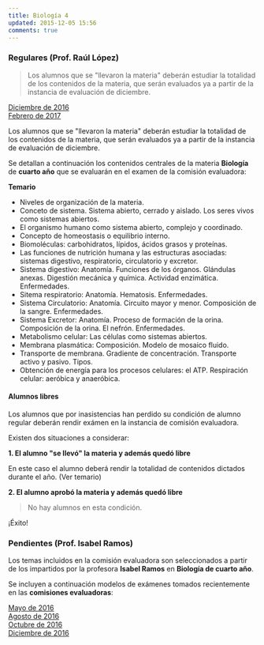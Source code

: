 ```yaml
---
title: Biología 4
updated: 2015-12-05 15:56
comments: true
---
```


### Regulares (Prof. Raúl López)

> Los alumnos que se "llevaron la materia" deberán estudiar la totalidad de los contenidos de la materia, que serán evaluados ya a partir de la instancia de evaluación de diciembre.

<i class="fa fa-file-pdf-o" aria-hidden="true"></i> [Diciembre de 2016](../docs/sanjose/4biol/lopez/regulares/2016_12_19_com_evaluadora_biologia4.pdf)<br />
<i class="fa fa-file-pdf-o" aria-hidden="true"></i> [Febrero de 2017](../docs/sanjose/4biol/lopez/regulares/2017_02_20_com_evaluadora_biologia4.pdf)



Los alumnos que se "llevaron la materia" deberán estudiar la totalidad de los contenidos de la materia, que serán evaluados ya a partir de la instancia de evaluación de diciembre. 

Se detallan a continuación los contenidos centrales de la materia **Biología** de **cuarto año** que se evaluarán en el examen de la comisión evaluadora: 

**Temario**

* Niveles de organización de la materia.
* Conceto de sistema. Sistema abierto, cerrado y aislado. Los seres vivos como sistemas abiertos. 
* El organismo humano como sistema abierto, complejo y coordinado. 
* Concepto de homeostasis o equilibrio interno. 
* Biomoléculas: carbohidratos, lípidos, ácidos grasos y proteínas. 
* Las funciones de nutrición humana y las estructuras asociadas: sistemas digestivo, respiratorio, circulatorio y excretor.
* Sistema digestivo: Anatomía. Funciones de los órganos. Glándulas anexas. Digestión mecánica y química. Actividad enzimática. Enfermedades.
* Sitema respiratorio: Anatomía. Hematosis. Enfermedades.
* Sistema Circulatorio: Anatomía. Circuito mayor y menor. Composición de la sangre. Enfermedades. 
* Sistema Excretor: Anatomía. Proceso de formación de la orina. Composición de la orina. El nefrón. Enfermedades. 
* Metabolismo celular: Las células como sistemas abiertos. 
* Membrana plasmática: Composición. Modelo de mosaico fluido.
* Transporte de membrana. Gradiente de concentración. Transporte activo y pasivo. Tipos.
* Obtención de energía para los procesos celulares: el ATP. Respiración celular: aeróbica y anaeróbica.
 

#### Alumnos libres

Los alumnos que por inasistencias han perdido su condición de alumno regular deberán rendir exámen en la instancia de comisión evaluadora. 

Existen dos situaciones a considerar: 

**1. El alumno "se llevó" la materia y además quedó libre**

En este caso el alumno deberá rendir la totalidad de contenidos dictados durante el año. (Ver temario)

**2. El alumno aprobó la materia y además quedó libre**

> No hay alumnos en esta condición.

¡Éxito!


### Pendientes (Prof. Isabel Ramos) 

Los temas incluidos en la comisión evaluadora son seleccionados a partir de los impartidos por la profesora **Isabel Ramos** en **Biología de cuarto año**. 

Se incluyen a continuación modelos de exámenes tomados recientemente en las **comisiones evaluadoras**: 

<i class="fa fa-file-pdf-o" aria-hidden="true"></i> [Mayo de 2016](../docs/sanjose/4biol/ramos/2016_05_24_com_eva_biologia4_ramos.pdf)<br />
<i class="fa fa-file-pdf-o" aria-hidden="true"></i> [Agosto de 2016](../docs/sanjose/4biol/ramos/2016_08_02_com_eva_biologia4_ramos.pdf)<br />
<i class="fa fa-file-pdf-o" aria-hidden="true"></i> [Octubre de 2016](../docs/sanjose/4biol/ramos/2016_10_com_eva_biologia4_ramos.pdf)<br />
<i class="fa fa-file-pdf-o" aria-hidden="true"></i> [Diciembre de 2016](../docs/sanjose/4biol/ramos/2016_12_06_com_eva_biologia4_ramos.pdf)

